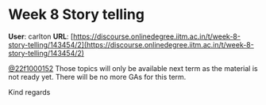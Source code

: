 # Week 8 Story telling

**User**: carlton
**URL**: [https://discourse.onlinedegree.iitm.ac.in/t/week-8-story-telling/143454/2](https://discourse.onlinedegree.iitm.ac.in/t/week-8-story-telling/143454/2)

[@22f1000152](/u/22f1000152) Those topics will only be available next term as the material is not ready yet. There will be no more GAs for this term.

Kind regards
